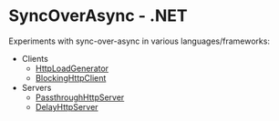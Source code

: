 # SyncOverAsync - .NET

Experiments with sync-over-async in various languages/frameworks:

* Clients
  * [HttpLoadGenerator](HttpLoadGenerator)
  * [BlockingHttpClient](BlockingHttpClient)
* Servers
  * [PassthroughHttpServer](PassthroughHttpServer)
  * [DelayHttpServer](DelayHttpServer)
